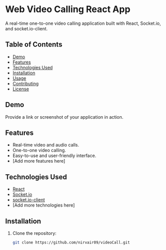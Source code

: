# Web Video Calling React App

A real-time one-to-one video calling application built with React, Socket.io, and socket.io-client.

## Table of Contents

- [Demo](#demo)
- [Features](#features)
- [Technologies Used](#technologies-used)
- [Installation](#installation)
- [Usage](#usage)
- [Contributing](#contributing)
- [License](#license)

## Demo

Provide a link or screenshot of your application in action.

## Features

- Real-time video and audio calls.
- One-to-one video calling.
- Easy-to-use and user-friendly interface.
- [Add more features here]

## Technologies Used

- [React](https://reactjs.org/)
- [Socket.io](https://socket.io/)
- [socket.io-client](https://socket.io/docs/v4/client-api/)
- [Add more technologies here]

## Installation

1. Clone the repository:

   ```bash
   git clone https://github.com/nirvair09/videoCall.git
